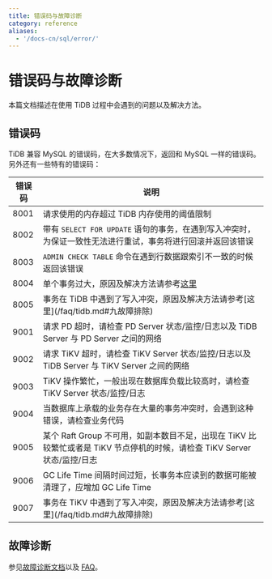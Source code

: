```yaml
---
title: 错误码与故障诊断
category: reference
aliases:
  - '/docs-cn/sql/error/'
---
```


# 错误码与故障诊断

本篇文档描述在使用 TiDB 过程中会遇到的问题以及解决方法。

## 错误码

TiDB 兼容 MySQL 的错误码，在大多数情况下，返回和 MySQL 一样的错误码。另外还有一些特有的错误码：

| 错误码  | 说明                                                                               |
| ---- | -------------------------------------------------------------------------------- |
| 8001 | 请求使用的内存超过 TiDB 内存使用的阈值限制                                                         |
| 8002 | 带有 `SELECT FOR UPDATE` 语句的事务，在遇到写入冲突时，为保证一致性无法进行重试，事务将进行回滚并返回该错误                 |
| 8003 | `ADMIN CHECK TABLE` 命令在遇到行数据跟索引不一致的时候返回该错误                                       |
| 8004 | 单个事务过大，原因及解决方法请参考[这里](/faq/tidb.md#出现-transaction-too-large-报错怎么办)               |
| 8005 | 事务在 TiDB 中遇到了写入冲突，原因及解决方法请参考\[这里\](/faq/tidb.md#九故障排除)                           |
| 9001 | 请求 PD 超时，请检查 PD Server 状态/监控/日志以及 TiDB Server 与 PD Server 之间的网络                  |
| 9002 | 请求 TiKV 超时，请检查 TiKV Server 状态/监控/日志以及 TiDB Server 与 TiKV Server 之间的网络            |
| 9003 | TiKV 操作繁忙，一般出现在数据库负载比较高时，请检查 TiKV Server 状态/监控/日志                                |
| 9004 | 当数据库上承载的业务存在大量的事务冲突时，会遇到这种错误，请检查业务代码                                             |
| 9005 | 某个 Raft Group 不可用，如副本数目不足，出现在 TiKV 比较繁忙或者是 TiKV 节点停机的时候，请检查 TiKV Server 状态/监控/日志 |
| 9006 | GC Life Time 间隔时间过短，长事务本应读到的数据可能被清理了，应增加 GC Life Time                            |
| 9007 | 事务在 TiKV 中遇到了写入冲突，原因及解决方法请参考\[这里\](/faq/tidb.md#九故障排除)                           |


## 故障诊断

参见[故障诊断文档](/how-to/troubleshoot/cluster-setup.md)以及 [FAQ](/faq/tidb.md)。